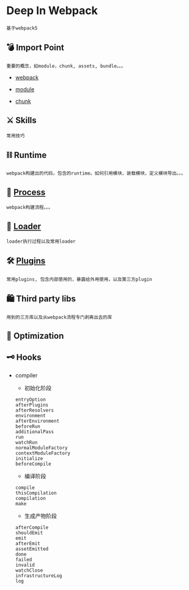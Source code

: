 # Deep In Webpack
```
基于webpack5
```



## 💣 Import Point
```
重要的概念，如module，chunk, assets, bundle。。。
```
- [webpack](./sdocs/ImportPoint/README.md#webpack)

- [module](./sdocs/ImportPoint/README.md#module)

- [chunk](./sdocs/ImportPoint/README.md#chunk)


## ⚔️ Skills
```
常用技巧
```



## ⛓ Runtime
```
webpack构建出的代码，包含的runtime。如何引用模块，装载模块，定义模块导出。。。
```

## 🚄 [Process](./sdocs/Process)
```
webpack构建流程。。。
```

## 🔮 [Loader](./sdocs/Loader)
```
loader执行过程以及常用loader
```

## 🛠 [Plugins](./sdocs/PLugins)
```
常用plugins, 包含内部使用的，暴露给外用使用，以及第三方plugin
```

## 🛍 Third party libs
```
用到的三方库以及从webpack流程专门剥离出去的库
```



## 🏥 Optimization

## 🗝 Hooks
- compiler
  -  初始化阶段
  ```
  entryOption
  afterPlugins
  afterResolvers
  environment
  afterEnvironment
  beforeRun
  additionalPass
  run
  watchRun
  normalModuleFactory
  contextModuleFactory
  initialize
  beforeCompile
  ```
  
  -  编译阶段
  ```
  compile
  thisCompilation
  compilation
  make
  ```
  
  -  生成产物阶段
  ```
  afterCompile
  shouldEmit
  emit
  afterEmit
  assetEmitted
  done
  failed
  invalid
  watchClose
  infrastructureLog
  log
  ```

